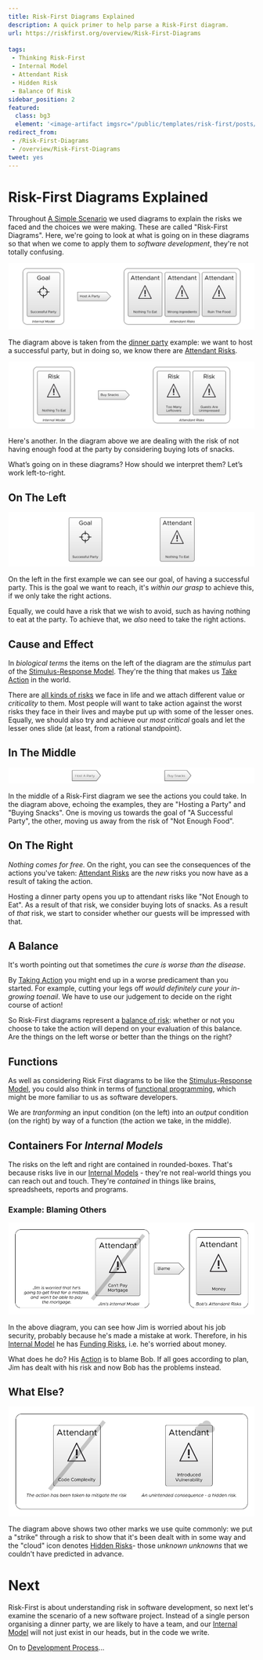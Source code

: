 ```yaml
---
title: Risk-First Diagrams Explained
description: A quick primer to help parse a Risk-First diagram. 
url: https://riskfirst.org/overview/Risk-First-Diagrams

tags: 
 - Thinking Risk-First
 - Internal Model
 - Attendant Risk
 - Hidden Risk
 - Balance Of Risk
sidebar_position: 2
featured: 
  class: bg3
  element: '<image-artifact imgsrc="/public/templates/risk-first/posts/maze.svg">Risk-First Diagrams</image-artifact>'
redirect_from: 
 - /Risk-First-Diagrams
 - /overview/Risk-First-Diagrams
tweet: yes
---
```



# Risk-First Diagrams Explained

Throughout [A Simple Scenario](A-Simple-Scenario.md) we used diagrams to explain the risks we faced and the choices we were making.  These are called "Risk-First Diagrams".  Here, we're going to look at what is going on in these diagrams so that when we come to apply them to _software development_, they're not totally confusing.

![Goal In Mind and Attendant Risks](/img/generated/introduction/goal_in_mind.png)

The diagram above is taken from the [dinner party](A-Simple-Scenario.md) example: we want to host a successful party, but in doing so, we know there are [Attendant Risks](Glossary.md#attendant-risk). 

![Nothing To Eat](/img/generated/introduction/diagram_example.png)

Here's another.  In the diagram above we are dealing with the risk of not having enough food at the party by considering buying lots of snacks. 

What’s going on in these diagrams?  How should we interpret them? Let’s work left-to-right.

## On The Left

![A Goal To Reach, A Risk To Avoid](/img/generated/introduction/stimulus1.png)

On the left in the first example we can see our goal, of having a successful party.  This is the goal we want to reach, it's _within our grasp_ to achieve this, if we only take the right actions.  

Equally, we could have a risk that we wish to avoid, such as having nothing to eat at the party.  To achieve that, we _also_ need to take the right actions.

## Cause and Effect

In _biological terms_ the items on the left of the diagram are the _stimulus_ part of the [Stimulus-Response Model](https://en.wikipedia.org/wiki/Stimulus–response_model).  They're the thing that makes us [Take Action](Glossary.md#taking-action) in the world.   

There are [all kinds of risks](../risks/Risk-Landscape.md) we face in life and we attach different value or _criticality_ to them.  Most people will want to take action against the worst risks they face in their lives and maybe put up with some of the lesser ones.  Equally, we should also try and achieve our _most critical_ goals and let the lesser ones slide (at least, from a rational standpoint). 

## In The Middle

![Taking Action](/img/generated/introduction/response.png)

In the middle of a Risk-First diagram we see the actions you could take.  In the diagram above, echoing the examples, they are "Hosting a Party" and "Buying Snacks".  One is moving us towards the goal of "A Successful Party", the other, moving us away from the risk of "Not Enough Food".   

## On The Right

_Nothing comes for free._  On the right, you can see the consequences of the actions you've taken:  [Attendant Risks](../thinking/Glossary.md#attendant-risk) are the _new_ risks you now have as a result of taking the action.

Hosting a dinner party opens you up to attendant risks like "Not Enough to Eat".  As a result of that risk, we consider buying lots of snacks.  As a result of _that_ risk, we start to consider whether our guests will be impressed with that.

## A Balance

It's worth pointing out that sometimes _the cure is worse than the disease_.  

By [Taking Action](../thinking/Glossary.md#taking-action) you might end up in a worse predicament than you started.  For example, cutting your legs off _would definitely cure your in-growing toenail_.  We have to use our judgement to decide on the right course of action!

So Risk-First diagrams represent a [balance of risk](../thinking/Glossary.md#balance-of-risk): whether or not you choose to take the action will depend on your evaluation of this balance.  Are the things on the left worse or better than the things on the right?  

## Functions

As well as considering Risk First diagrams to be like the [Stimulus-Response Model](https://en.wikipedia.org/wiki/Stimulus–response_model), you could also think in terms of [functional programming](https://en.wikipedia.org/wiki/Functional_programming), which might be more familiar to us as software developers.  

We are _tranforming_ an input condition (on the left) into an _output_ condition (on the right) by way of a function (the action we take, in the middle).  

## Containers For _Internal Models_

The risks on the left and right are contained in rounded-boxes.  That's because risks live in our [Internal Models](../thinking/Glossary.md#internal-model) - they're not real-world things you can reach out and touch.  They're _contained_ in things like brains, spreadsheets, reports and programs.  

### Example: Blaming Others

![Blame Game](/img/generated/introduction/blame.png)

In the above diagram, you can see how Jim is worried about his job security, probably because he's made a mistake at work.  Therefore, in his [Internal Model](../thinking/Glossary.md#internal-model) he has [Funding Risks](../risks/Scarcity-Risk.md#funding-risk), i.e. he's worried about money.

What does he do?  His [Action](../thinking/Glossary.md#taking-action) is to blame Bob.  If all goes according to plan, Jim has dealt with his risk and now Bob has the problems instead.

## What Else?

![Mitigated and Hidden](/img/generated/introduction/hidden-mitigated.png)

The diagram above shows two other marks we use quite commonly:  we put a "strike" through a risk to show that it's been dealt with in some way and the "cloud" icon denotes [Hidden Risks](../thinking/Glossary.md#hidden-risk)- those _unknown unknowns_ that we couldn't have predicted in advance.

# Next

Risk-First is about understanding risk in software development, so next let's examine the scenario of a new software project.  Instead of a single person organising a dinner party, we are likely to have a team, and our [Internal Model](Glossary.md#internal-model) will not just exist in our heads, but in the code we write.  

On to [Development Process](Development-Process.md)...


